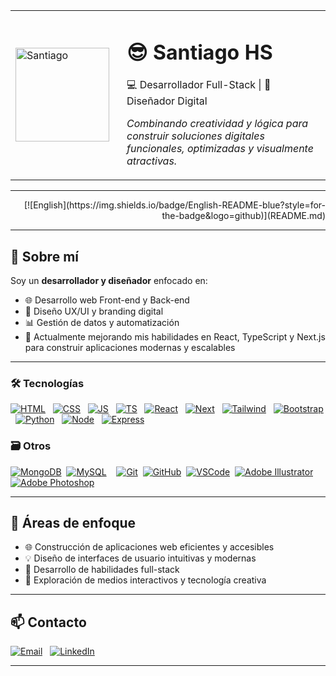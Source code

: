 <!-- Banner con imagen a la izquierda y texto a la derecha -->
<table>
  <tr>
    <td>
      <img src="https://github.com/user-attachments/assets/863308c0-0da1-4908-93d3-6c4b6df4f804" alt="Santiago" width="150"/>
    </td>
    <td style="padding-left:20px; vertical-align:middle;">
      <h1>😎 Santiago HS</h1>
      <p>💻 Desarrollador Full-Stack | 🎨 Diseñador Digital</p>
      <p><em>Combinando creatividad y lógica para construir soluciones digitales funcionales, optimizadas y visualmente atractivas.</em></p>
    </td>
  </tr>
</table>
<hr>


<!-- Badge para ir a la versión en inglés -->
<p align="right">
  [![English](https://img.shields.io/badge/English-README-blue?style=for-the-badge&logo=github)](README.md)
</p>

---
## 🧠 Sobre mí
Soy un **desarrollador y diseñador** enfocado en:

- 🌐 Desarrollo web Front-end y Back-end  
- 🎨 Diseño UX/UI y branding digital  
- 📊 Gestión de datos y automatización  
- 🚀 Actualmente mejorando mis habilidades en React, TypeScript y Next.js para construir aplicaciones modernas y escalables

---

### 🛠 Tecnologías
[![HTML](https://skillicons.dev/icons?i=html)](https://www.w3schools.com/html) &nbsp;
[![CSS](https://skillicons.dev/icons?i=css)](https://www.w3schools.com/css/) &nbsp;
[![JS](https://skillicons.dev/icons?i=js)](https://www.w3schools.com/js/) &nbsp;
[![TS](https://skillicons.dev/icons?i=ts)](https://www.typescriptlang.org/) &nbsp;
[![React](https://skillicons.dev/icons?i=react)](https://react.dev/) &nbsp;
[![Next](https://skillicons.dev/icons?i=nextjs)](https://nextjs.org/) &nbsp;
[![Tailwind](https://skillicons.dev/icons?i=tailwind)](https://tailwindcss.com/) &nbsp;
[![Bootstrap](https://skillicons.dev/icons?i=bootstrap)](https://getbootstrap.com/) &nbsp;
[![Python](https://skillicons.dev/icons?i=python "Python")](https://www.python.org/) &nbsp;
[![Node](https://skillicons.dev/icons?i=nodejs)](https://nodejs.org/) &nbsp;
[![Express](https://skillicons.dev/icons?i=express)](https://expressjs.com/)

### 🗃 Otros
[![MongoDB](https://skillicons.dev/icons?i=mongodb "MongoDB")](https://www.mongodb.com/)&nbsp;
[![MySQL](https://skillicons.dev/icons?i=mysql "MySQL")](https://www.mysql.com/)&nbsp;&nbsp;&nbsp;
[![Git](https://skillicons.dev/icons?i=git "Git")](https://git-scm.com/)&nbsp;
[![GitHub](https://skillicons.dev/icons?i=github "GitHub")](https://github.com/)&nbsp;
[![VSCode](https://skillicons.dev/icons?i=vscode "VSCode")](https://code.visualstudio.com/)&nbsp;
[![Adobe Illustrator](https://skillicons.dev/icons?i=illustrator "Adobe Illustrator")](https://www.adobe.com/products/illustrator.html)
[![Adobe Photoshop](https://skillicons.dev/icons?i=photoshop "Adobe Photoshop")](https://www.adobe.com/products/photoshop.html)

---

## 🎯 Áreas de enfoque
- 🌐 Construcción de aplicaciones web eficientes y accesibles  
- 💡 Diseño de interfaces de usuario intuitivas y modernas  
- 🔧 Desarrollo de habilidades full-stack  
- 🧩 Exploración de medios interactivos y tecnología creativa

---

## 📫 Contacto
[![Email](https://img.shields.io/badge/Email-santiagohsalazar41t@gmail.com-blue?style=flat-square&logo=gmail&logoColor=white)](mailto:santiagohsalazar41t@gmail.com) &nbsp;
[![LinkedIn](https://img.shields.io/badge/LinkedIn-Santiago_HS-blue?style=flat-square&logo=linkedin&logoColor=white)](https://linkedin.com/in/santiagohsalazar)

---
